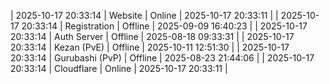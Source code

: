 | 2025-10-17 20:33:14 | Website | Online | 2025-10-17 20:33:11 |
| 2025-10-17 20:33:14 | Registration | Offline | 2025-09-09 16:40:23 |
| 2025-10-17 20:33:14 | Auth Server | Offline | 2025-08-18 09:33:31 |
| 2025-10-17 20:33:14 | Kezan (PvE) | Offline | 2025-10-11 12:51:30 |
| 2025-10-17 20:33:14 | Gurubashi (PvP) | Offline | 2025-08-23 21:44:06 |
| 2025-10-17 20:33:14 | Cloudflare | Online | 2025-10-17 20:33:11 |
